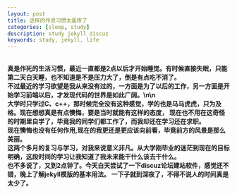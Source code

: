 ```yaml
---
layout: post
title: 这样的作息习惯太蛋疼了
categories: [sleep, study]
description: study jekyll discuz
keywords: study, jekyll, life
---
```

<br><b>真是作死的生活习惯，最近一直都是2点以后才开始睡觉。有时候直接失眠，只能第二天白天睡，也不知道是不是压力大了，倒是有点吃不消了。</b>
<br><b>不过最近的学习欲望是我从来没有过的，一方面是为了以后的工作，另一方面是开始学习前端以后，才发现代码的世界是如此广阔。\n\n</b>
<br><b>大学时只学过C、c++，那时候完全没有这种感觉，学的也是马马虎虎，只为及格。现在想想真是有点懊悔，要是当时就能有这样的态度，
现在也不用在这奇怪的时期里自学了，毕竟我的同学们都工作了，而我却还在学习还在求职。</b>
<br><b>现在懊悔也没有任何作用,现在的我更还是更应该向前看，毕竟前方的风景是那么美丽。<b>
<br><b>这两个多月的复习与学习，对我来说意义非凡。从大学刚毕业的迷茫到现在的目标明确，这段时间的学习让我知道了我未来能干什么该去干什么。<b>
<br><b>也不多说了，又到2点钟了。今天白天尝试了一下discuz论坛建站软件，感觉还不错，晚上了解jekyll模版的基本用法。
一下子就到深夜了，不得不说人的时间真是太少了。</b>
